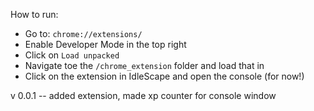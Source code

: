 How to run:

- Go to: `chrome://extensions/`
- Enable Developer Mode in the top right
- Click on `Load unpacked`
- Navigate toe the `/chrome_extension` folder and load that in
- Click on the extension in IdleScape and open the console (for now!)


v 0.0.1 -- 
added extension, made xp counter for console window